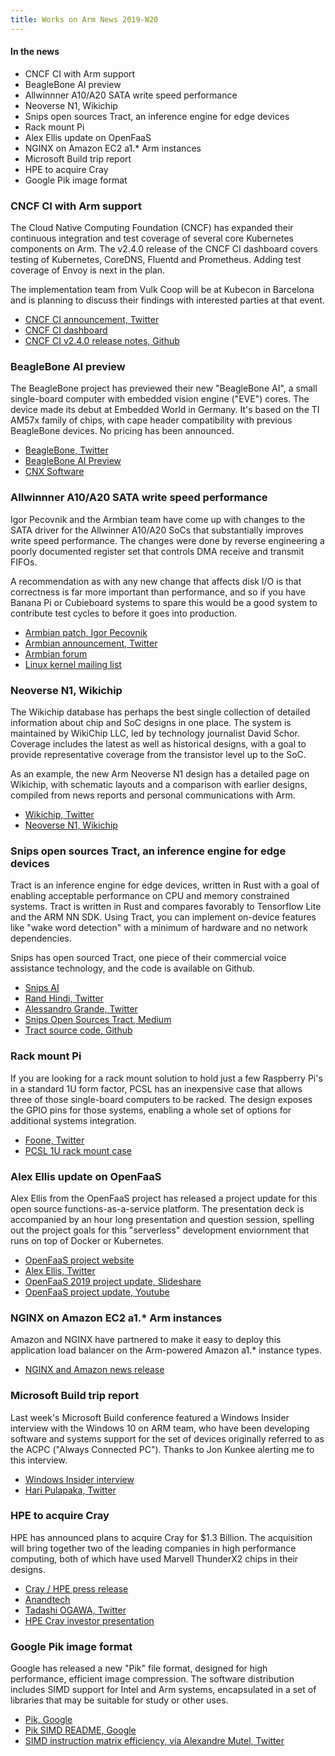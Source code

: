 ```yaml
---
title: Works on Arm News 2019-W20
---
```

#### In the news

* CNCF CI with Arm support
* BeagleBone AI preview
* Allwinnner A10/A20 SATA write speed performance
* Neoverse N1, Wikichip
* Snips open sources Tract, an inference engine for edge devices
* Rack mount Pi
* Alex Ellis update on OpenFaaS
* NGINX on Amazon EC2 a1.* Arm instances
* Microsoft Build trip report
* HPE to acquire Cray
* Google Pik image format

### CNCF CI with Arm support

The Cloud Native Computing Foundation (CNCF) has expanded their
continuous integration and test coverage of several core Kubernetes
components on Arm. The v2.4.0 release of the CNCF CI dashboard
covers testing of Kubernetes, CoreDNS, Fluentd and Prometheus.
Adding test coverage of Envoy is next in the plan.

The implementation team from Vulk Coop will be at Kubecon in
Barcelona and is planning to discuss their findings with interested
parties at that event.

* [CNCF CI announcement, Twitter](https://twitter.com/cncfci/status/1129056343191638016)
* [CNCF CI dashboard](http://cncf.ci)
* [CNCF CI v2.4.0 release notes, Github](https://github.com/crosscloudci/crosscloudci/wiki/CNCF-CI-v2.4.0-Release-Notes#whats-new-in-v240)

### BeagleBone AI preview

The BeagleBone project has previewed their new "BeagleBone AI",
a small single-board computer with embedded vision engine ("EVE")
cores. The device made its debut at Embedded World in Germany.
It's based on the TI AM57x family of chips, with cape header
compatibility with previous BeagleBone devices. No pricing has
been announced.

* [BeagleBone, Twitter](https://twitter.com/beagleboardorg/status/1129059894739505152)
* [BeagleBone AI Preview](https://beagleboard.org/blog/2019-05-16-beaglebone-ai-preview)
* [CNX Software](https://www.cnx-software.com/2019/02/28/ti-am5729-beaglebone-ai-dsp-eve/)

### Allwinnner A10/A20 SATA write speed performance

Igor Pecovnik and the Armbian team have come up with changes
to the SATA driver for the Allwinner A10/A20 SoCs that substantially
improves write speed performance. The changes were done by reverse
engineering a poorly documented register set that controls DMA
receive and transmit FIFOs.

A recommendation as with any new change that affects disk I/O is that
correctness is far more important than performance, and so if you
have Banana Pi or Cubieboard systems to spare this would be a good
system to contribute test cycles to before it goes into production.

* [Armbian patch, Igor Pecovnik](https://github.com/armbian/build/commit/c4281e5957734d8d2eb300c02e713077bf296c4d)
* [Armbian announcement, Twitter](https://twitter.com/armbian/status/1127638533630459904)
* [Armbian forum](https://forum.armbian.com/topic/10352-a20-sata-write-speed-improvement)
* [Linux kernel mailing list](http://lkml.iu.edu/hypermail/linux/kernel/1905.1/03506.html)

### Neoverse N1, Wikichip

The Wikichip database has perhaps the best single collection of detailed
information about chip and SoC designs in one place. The system is
maintained by WikiChip LLC, led by technology journalist David Schor.
Coverage includes the latest as well as historical designs, with a goal
to provide representative coverage from the transistor level up to the SoC.

As an example, the new Arm Neoverse N1 design has a detailed page
on Wikichip, with schematic layouts and a comparison with earlier
designs, compiled from news reports and personal communications with Arm.

* [Wikichip, Twitter](https://twitter.com/wikichip)
* [Neoverse N1, Wikichip](https://en.wikichip.org/wiki/arm_holdings/microarchitectures/neoverse_n1)

### Snips open sources Tract, an inference engine for edge devices

Tract is an inference engine for edge devices, written in Rust with
a goal of enabling acceptable performance on CPU and memory
constrained systems. Tract is written in Rust and compares
favorably to Tensorflow Lite and the ARM NN SDK. Using Tract,
you can implement on-device features like "wake word detection"
with a minimum of hardware and no network dependencies.

Snips has open sourced Tract, one piece of their commercial
voice assistance technology, and the code is available on Github.

* [Snips AI](https://snips.ai)
* [Rand Hindi, Twitter](https://twitter.com/randhindi/status/1126862817339035649)
* [Alessandro Grande, Twitter](https://twitter.com/AlessandroDevs/status/1128242661046005760)
* [Snips Open Sources Tract, Medium](https://medium.com/snips-ai/snips-open-sources-tract-cdc50f437ef2)
* [Tract source code, Github](https://github.com/snipsco/tract)

### Rack mount Pi

If you are looking for a rack mount solution to hold just a few
Raspberry Pi's in a standard 1U form factor, PCSL has an inexpensive
case that allows three of those single-board computers to be
racked. The design exposes the GPIO pins for those systems,
enabling a whole set of options for additional systems integration.

* [Foone, Twitter](https://twitter.com/Foone/status/1129047989329244161)
* [PCSL 1U rack mount case](http://www.pcsl.eu/index.php?route=product/product&product_id=306)

### Alex Ellis update on OpenFaaS

Alex Ellis from the OpenFaaS project has released a project
update for this open source functions-as-a-service platform.
The presentation deck is accompanied by an hour long presentation
and question session, spelling out the project goals for this
"serverless" development enviornment that runs on top of Docker
or Kubernetes.

* [OpenFaaS project website](https://www.openfaas.com/)
* [Alex Ellis, Twitter](https://twitter.com/alexellisuk/)
* [OpenFaaS 2019 project update, Slideshare](https://www.slideshare.net/AlexEllis11/openfaas-2019-project-update)
* [OpenFaaS project update, Youtube](https://www.youtube.com/watch?v=Hj_XeYXSaxw)

### NGINX on Amazon EC2 a1.* Arm instances

Amazon and NGINX have partnered to make it easy to deploy this
application load balancer on the Arm-powered Amazon a1.* instance
types.

* [NGINX and Amazon news release](https://www.nginx.com/press/nginx-announces-new-public-cloud-offerings/)

### Microsoft Build trip report

Last week's Microsoft Build conference featured a Windows Insider
interview with the Windows 10 on ARM team, who have been developing
software and systems support for the set of devices originally referred
to as the ACPC ("Always Connected PC"). Thanks to Jon Kunkee alerting
me to this interview.

* [Windows Insider interview](https://mixer.com/WindowsInsider?vod=102669168)
* [Hari Pulapaka, Twitter](https://twitter.com/TheRealHariP/status/1126490610611904512?s=20)

### HPE to acquire Cray

HPE has announced plans to acquire Cray for $1.3 Billion. The acquisition
will bring together two of the leading companies in high performance
computing, both of which have used Marvell ThunderX2 chips in their designs.

* [Cray / HPE press release](https://www.cray.com/company/news-and-media/hpe-acquisition-press-release)
* [Anandtech](https://www.anandtech.com/show/14358/hewlett-packard-enterprise-to-acquire-cray-for-13-billion)
* [Tadashi OGAWA, Twitter](https://twitter.com/ogawa_tter/status/1129379944419606528)
* [HPE Cray investor presentation](https://investors.hpe.com/~/media/Files/H/HP-Enterprise-IR/documents/hpe-cray-investor-presentation-final.pdf)

### Google Pik image format

Google has released a new "Pik" file format, designed
for high performance, efficient image compression.
The software distribution includes SIMD support for
Intel and Arm systems, encapsulated in a set of
libraries that may be suitable for study or other
uses.

* [Pik, Google](https://github.com/google/pik)
* [Pik SIMD README, Google](https://github.com/google/pik/blob/master/pik/simd/README.md)
* [SIMD instruction matrix efficiency, via Alexandre Mutel, Twitter](https://twitter.com/xoofx/status/1129298114907693058)
